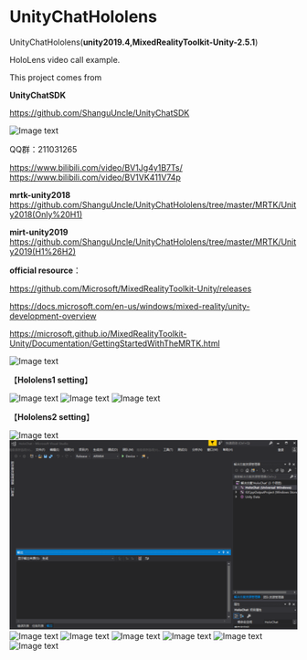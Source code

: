 # UnityChatHololens
UnityChatHololens(**unity2019.4,MixedRealityToolkit-Unity-2.5.1**)

HoloLens video call example.

This project comes from

**UnityChatSDK**

https://github.com/ShanguUncle/UnityChatSDK

![Image text](https://github.com/ShanguUncle/UnityChatHololens/blob/master/Screenshot/h5.png)

QQ群：211031265

https://www.bilibili.com/video/BV1Jg4y1B7Ts/
https://www.bilibili.com/video/BV1VK411V74p

**mrtk-unity2018**
https://github.com/ShanguUncle/UnityChatHololens/tree/master/MRTK/Unity2018(Only%20H1)

**mirt-unity2019**
https://github.com/ShanguUncle/UnityChatHololens/tree/master/MRTK/Unity2019(H1%26H2)

**official resource**：

https://github.com/Microsoft/MixedRealityToolkit-Unity/releases

https://docs.microsoft.com/en-us/windows/mixed-reality/unity-development-overview

https://microsoft.github.io/MixedRealityToolkit-Unity/Documentation/GettingStartedWithTheMRTK.html

![Image text](https://github.com/ShanguUncle/UnityChatHololens/blob/master/Screenshot/h1.png)

【**Hololens1 setting**】

![Image text](https://github.com/ShanguUncle/UnityChatHololens/blob/master/Screenshot/h2.png)
![Image text](https://github.com/ShanguUncle/UnityChatHololens/blob/master/Screenshot/h4.png)
![Image text](https://github.com/ShanguUncle/UnityChatHololens/blob/master/Screenshot/h3.png)

【**Hololens2 setting**】

![Image text](https://github.com/ShanguUncle/UnityChatHololens/blob/master/Screenshot/v2.1.png)
![Image text](https://github.com/ShanguUncle/UnityChatHololens/blob/master/Screenshot/v2.2.png)
![Image text](https://github.com/ShanguUncle/UnityChatHololens/blob/master/Screenshot/untitled.png)
![Image text](https://github.com/ShanguUncle/UnityChatHololens/blob/master/Screenshot/untitled2.png)
![Image text](https://github.com/ShanguUncle/UnityChatHololens/blob/master/Screenshot/untitled3.png)
![Image text](https://github.com/ShanguUncle/UnityChatHololens/blob/master/Screenshot/untitled4.jpg)
![Image text](https://github.com/ShanguUncle/UnityChatHololens/blob/master/Screenshot/untitled5.jpg)
![Image text](https://github.com/ShanguUncle/UnityChatHololens/blob/master/Screenshot/untitled6.jpg)
